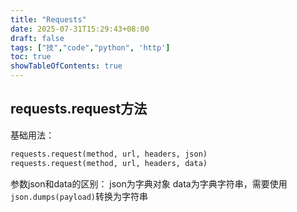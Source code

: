 ```yaml
---
title: "Requests"
date: 2025-07-31T15:29:43+08:00
draft: false
tags: ["技","code","python", 'http']
toc: true
showTableOfContents: true
---
```


## requests.request方法
基础用法：
```python
requests.request(method, url, headers, json)
requests.request(method, url, headers, data)
```
参数json和data的区别：
json为字典对象
data为字典字符串，需要使用`json.dumps(payload)`转换为字符串